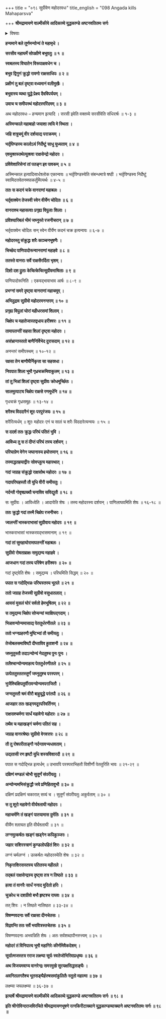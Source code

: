 +++
title = "०९८ सुग्रीवेण महोदरवधः"
title_english = "098 Angada kills Mahaparsva"

+++
**श्रीमद्रामायणे वाल्मीकीये आदिकाव्ये युद्धकाण्डे अष्टनवतितमः सर्गः**


<details><summary>विषयाः</summary>

सुग्रीवेण महोदरवधः ॥ १ ॥

</details>




**हन्यमाने बले तूर्णमन्योन्यं ते महामृधे ।**

**सरसीव महाघर्मे सोपक्षीणे बभूवतुः ॥ १ ॥**

**स्वबलस्य विघातेन विरूपाक्षवधेन च ।**

**बभूव द्विगुणं क्रुद्धो रावणो राक्षसाधिपः ॥ २ ॥**

**प्रक्षीणं तु बलं दृष्ट्वा वध्यमानं वलीमुखैः ।**

**बभूवास्य व्यथा युद्धे प्रेक्ष्य दैवविपर्ययम् ।**

**उवाच च समीपस्थं महोदरमरिंदमम् ॥ ३ ॥**

अथ महोदरवधः – हन्यमान इत्यादि । सरसी इवेति वक्तव्ये सरसीवेति संधिरार्षः ॥ १-३ ॥



**अस्मिन्काले महाबाहो जयाशा त्वयि मे स्थिता ।**

**जहि शत्रुचमूं वीर दर्शयाद्य पराक्रमम् ।**

**भर्तृपिण्डस्य कालोऽयं निर्देष्टुं साधु युध्यताम् ॥ ४ ॥**

**एवमुक्तस्तथेत्युक्त्वा राक्षसेन्द्रो महोदरः ।**

**प्रविवेशारिसेनां तां पतङ्ग इव पावकम् ॥ ५ ॥**

अस्मिन्काल इत्यादिसार्धश्लोक एकान्वयः ॥ भर्तृपिण्डस्येति संबन्धमात्रे षष्ठी । भर्तृपिण्डस्य निर्देष्टुं स्वामिदत्तवेतनमपाकर्तुमित्यर्थः ॥ ४-५ ॥



**ततः स कदनं चक्रे वानराणां महाबलः ।**

**भर्तृवाक्येन तेजस्वी स्वेन वीर्येण चोदितः ॥ ६ ॥**

**वानराश्च महासत्वाः प्रगृह्य विपुलाः शिलाः ।**

**प्रविश्यारिबलं भीमं जघ्नुस्ते रजनीचरान् ॥ ७ ॥**

भर्तृवाक्येन चोदितः सन् स्वेन वीर्येण कदनं चक्र इत्यन्वयः ॥ ६-७ ॥



**महोदरस्तु संक्रुद्धः शरैः काञ्चनभूषणैः ।**

**चिच्छेद पाणिपादोरून्वानराणां महाहवे ॥ ८ ॥**

**ततस्ते वानराः सर्वे राक्षसैरर्दिता भृशम् ।**

**दिशो दश द्रुताः केचित्केचित्सुग्रीवमाश्रिताः ॥ ९ ॥**

पाणिपादोरूनिति । एकवद्भावाभाव आर्षः ॥ ८-९ ॥



**प्रभग्नां समरे दृष्ट्वा वानराणां महाचमूम् ।**

**अभिदुद्राव सुग्रीवो महोदरमनन्तरम् ॥ १० ॥**

**प्रगृह्य विपुलां घोरां महीधरसमां शिलाम् ।**

**चिक्षेप च महातेजास्तद्वधाय हरीश्वरः ॥ ११ ॥**

**तामापतन्तीं सहसा शिलां दृष्ट्वा महोदरः ।**

**असंभ्रान्तस्ततो बाणैनिर्विभेद दुरासदाम् ॥ १२ ॥**

अनन्तरं समीपस्थम् ॥ १०-१२ ॥



**रक्षसा तेन बाणौघैर्निकृत्ता सा सहस्रधा ।**

**निपपात शिला भूमौ गृध्रचक्रमिवाकुलम् ॥ १३ ॥**

**तां तु भिन्नां शिलां दृष्ट्वा सुग्रीवः क्रोधमूर्च्छितः ।**

**सालमुत्पाट्य चिक्षेप राक्षसे रणमूर्धनि ॥ १४ ॥**

गृधचक्रं गृध्रसमूहः ॥ १३-१४ ॥



**शरैश्च विददारैनं शूरः परपुरंजयः ॥ १५ ॥**

शरैरित्यर्धम् ॥ शूरः महोदरः एनं च सालं च शरैः विददारेत्यन्वयः ॥ १५ ॥



**स ददर्श ततः क्रुद्धः परिघं पतितं भुवि ।**

**आविध्य तु स तं दीप्तं परिघं तस्य दर्शयन् ।**

**परिघाग्रेण वेगेन जघानास्य हयोत्तमान् ॥ १६ ॥**

**तस्माद्धतहयाद्वीरः सोवप्लुत्य महारथात् ।**

**गदां जग्राह संक्रुद्धो राक्षसोथ महोदरः ॥ १७ ॥**

**गदापरिघहस्तौ तौ युधि वीरौ समीयतुः ।**

**नर्दन्तौ गोवृषप्रख्यौ घनाविव सविद्युतौ ॥ १८ ॥**

सः सुग्रीवः । आविध्येति । आदायेति शेषः । तस्य महोदरस्य दर्शयन् । पाणिलाघवमिति शेषः ॥ १६-१८ ॥



**ततः क्रुद्धो गदां तस्मै चिक्षेप रजनीचरः ।**

**ज्वलन्तीं भास्कराभासां सुग्रीवाय महोदरः ॥ १९ ॥**

भास्कराभासां भास्करवद्भासमानाम् ॥ १९ ॥



**गदां तां सुमहाघोरामापतन्तीं महाबलः ।**

**सुग्रीवो रोषताम्राक्षः समुद्यम्य महाहवे ।**

**आजधान गदां तस्य परिषेण हरीश्वरः ॥ २० ॥**

गदां दृष्ट्वेति शेषः । समुद्यम्य । परिघमिति सिद्धम् ॥ २० ॥



**पपात स गदोद्भिन्नः परिघस्तस्य भूतले ॥ २१ ॥**

**ततो जग्राह तेजस्वी सुग्रीवो वसुधातलात् ।**

**आयसं मुसलं घोरं सर्वतो हेमभूषितम् ॥ २२ ॥**

**स तमुद्यम्य चिक्षेप सोप्यन्यां व्याक्षिपद्गदाम् ।**

**भिन्नावन्योन्यमासाद्य पेततुर्धरणीतले ॥ २३ ॥**

**ततो भग्नप्रहरणौ मुष्टिभ्यां तौ समीयतुः ।**

**तेजोबलसमाविष्टौ दीप्ताविव हुताशनौ ॥ २४ ॥**

**जघ्नुतुस्तौ तदाऽन्योन्यं नेदतुश्च पुनः पुनः ।**

**तलैश्चान्योन्यमाहत्य पेततुर्धरणीतले ॥ २५ ॥**

**उत्पेततुस्ततस्तूर्णं जघ्नुतुश्च परस्परम् ।**

**भुजैश्चिक्षिपतुर्वीरावन्योन्यमपराजितौ ।**

**जग्मतुस्तौ श्रमं वीरौ बाहुयुद्धे परंतपौ ॥ २६ ॥**

**आजहार ततः खड्गमदूरपरिवर्तिनम् ।**

**राक्षसश्चर्मणा सार्धं महावेगो महोदरः ॥ २७ ॥**

**तथैव च महाखङ्गं चर्मणा पतितं सह ।**

**जग्राह वानरश्रेष्ठः सुग्रीवो वेगवत्तरः ॥ २८ ॥**

**तौ तु रोषपरीताङ्गौ नर्दन्तावभ्यधावताम् ।**

**उद्यतासी रण हृष्टौ युधि शस्त्रविशारदौ ॥ २९ ॥**

पपात स गदोद्भिन्न इत्यर्धम् ॥ उभावपि परस्पराभिहतौ विशीर्णौ पेततुरिति भावः ॥ २१-२९ ॥



**दक्षिणं मण्डलं चोभौ सुतूर्णं संपरीयतुः ।**

**अन्योन्यमभिसंक्रुद्धौ जये प्रणिहितावुभौ ॥ ३० ॥**

दक्षिणं प्रदक्षिणं चकारात् सव्यं च । सुतूर्णं संपरीयतुः अकुर्वताम् ॥ ३० ॥



**स तु शूरो महावेगो वीर्यश्लाघी महोदरः ।**

**महाचर्मणि तं खङ्गं पातयामास दुर्मतिः ॥ ३१ ॥**

वीर्येण श्लाघत इति वीर्यश्लाघी ॥ ३१ ॥



**लग्नमुत्कर्षतः खङ्गं खड्गेन कपिकुञ्जरः ।**

**जहार सशिरस्त्राणं कुण्डलोपहितं शिरः ॥ ३२ ॥**

लग्नं चर्मलग्नं । उत्कर्षतः महोदरस्येति शेषः ॥ ३२ ॥



**निकृत्तशिरसस्तस्य पतितस्य महीतले ।**

**तद्बलं राक्षसेन्द्रस्य दृष्ट्वा तत्र न तिष्ठते ॥ ३३ ॥**

**हत्वा तं वानरैः सार्धं ननाद मुदितो हरिः ।**

**चुक्रोध च दशग्रीवो बभौ हृष्टश्च राघवः ॥ ३४ ॥**

तत् शिरः । न तिष्ठते नातिष्ठत ॥ ३३-३४ ॥



**विषण्णवदनाः सर्वे राक्षसा दीनचेतसः ।**

**विद्रवन्ति ततः सर्वे भयवित्रस्तचेतसः ॥ ३५ ॥**

विषण्णवदनाः अभवन्निति शेषः । अतः सर्वशब्दापौनरुत्त्यम् ॥ ३५ ॥



**महोदरं तं विनिपात्य भूमौ महागिरेः कीर्णमिवैकदेशम् ।**

**सूर्यात्मजस्तत्र रराज लक्ष्म्या सूर्यः स्वतेजोभिरिवाप्रधृष्यः ॥ ३६ ॥**

**अथ विजयमवाप्य वानरेन्द्रः समरमुखे सुरयक्षसिद्धसङ्घैः ।**

**अवनितलगतैश्च भूतसङ्घैर्हरुषसमांकुलितैः स्तुतो महात्मा ॥ ३७ ॥**

लक्ष्म्या जयलक्ष्म्या ॥ ३६-३७ ॥



**इत्यार्षे श्रीमद्रामायणे वाल्मीकीये आदिकाव्ये युद्धकाण्डे अष्टनवतितमः सर्गः ॥ ९८ ॥**

**इति श्रीगोविन्दराजविरचिते श्रीमद्रामायणभूषणे रत्नकिरीटाख्याने युद्धकाण्डव्याख्याने अष्टनवतितमः सर्गः ॥ ९८ ॥**
